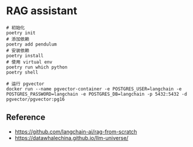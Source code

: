 # RAG assistant

```shell
# 初始化
poetry init
# 添加依赖
poetry add pendulum
# 安装依赖
poetry install
# 使用 virtual env
poetry run which python
poetry shell

# 运行 pgvector
docker run --name pgvector-container -e POSTGRES_USER=langchain -e POSTGRES_PASSWORD=langchain -e POSTGRES_DB=langchain -p 5432:5432 -d pgvector/pgvector:pg16
```


## Reference

- https://github.com/langchain-ai/rag-from-scratch
- https://datawhalechina.github.io/llm-universe/